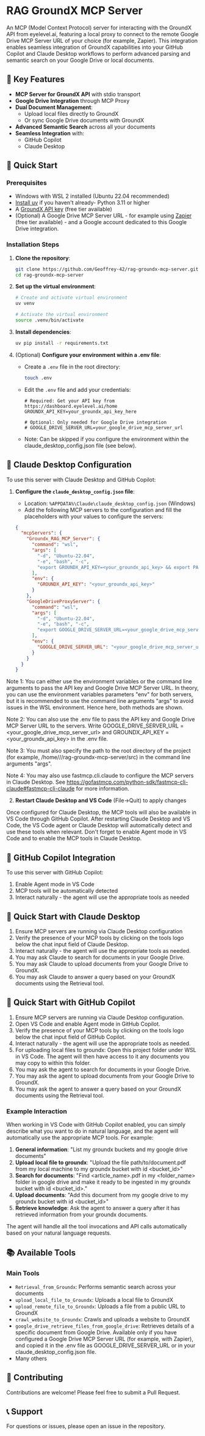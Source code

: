 # RAG GroundX MCP Server

An MCP (Model Context Protocol) server for interacting with the GroundX API from eyelevel.ai, featuring a local proxy to connect to the remote Google Drive MCP Server URL of your choice (for example, Zapier). This integration enables seamless integration of GroundX capabilities into your GitHub Copilot and Claude Desktop workflows to perform advanced parsing and semantic search on your Google Drive or local documents.

## 🌟 Key Features

- **MCP Server for GroundX API** with stdio transport
- **Google Drive Integration** through MCP Proxy
- **Dual Document Management**:
  - Upload local files directly to GroundX
  - Or sync Google Drive documents with GroundX
- **Advanced Semantic Search** across all your documents
- **Seamless Integration** with:
  - GitHub Copilot
  - Claude Desktop

## 🚀 Quick Start

### Prerequisites

- Windows with WSL 2 installed (Ubuntu 22.04 recommended)
- [Install uv](https://docs.astral.sh/uv/getting-started/installation/#__tabbed_1_1) if you haven't already- Python 3.11 or higher
- A [GroundX API key](https://dashboard.eyelevel.ai/home) (free tier available)
- (Optional) A Google Drive MCP Server URL - for example using [Zapier](https://zapier.com/app/home) (free tier available) - and a Google account dedicated to this Google Drive integration.

### Installation Steps

1. **Clone the repository**:
   ```bash
   git clone https://github.com/Geoffrey-42/rag-groundx-mcp-server.git
   cd rag-groundx-mcp-server
   ```

2. **Set up the virtual environment**:
   ```bash
   # Create and activate virtual environment
   uv venv
   
   # Activate the virtual environment
   source .venv/bin/activate
   ```

3. **Install dependencies**:
   ```bash
   uv pip install -r requirements.txt
   ```

4. (Optional) **Configure your environment within a .env file**:
   - Create a `.env` file in the root directory:
     ```bash
     touch .env
     ```
   - Edit the `.env` file and add your credentials:
     ```
     # Required: Get your API key from https://dashboard.eyelevel.ai/home
     GROUNDX_API_KEY=your_groundx_api_key_here
     
     # Optional: Only needed for Google Drive integration
     # GOOGLE_DRIVE_SERVER_URL=your_google_drive_mcp_server_url
     ```
   - Note: Can be skipped if you configure the environment within the claude_desktop_config.json file (see below).

## 🔌 Claude Desktop Configuration

To use this server with Claude Desktop and GitHub Copilot:

1. **Configure the `claude_desktop_config.json` file**:
   - Location: `%APPDATA%\Claude\claude_desktop_config.json` (Windows)
   - Add the following MCP servers to the configuration and fill the placeholders with your values to configure the servers:
   
   ```json
   {
     "mcpServers": {
       "Groundx_RAG_MCP_Server": {
         "command": "wsl",
         "args": [
           "-d", "Ubuntu-22.04",
           "-e", "bash", "-c",
           "export GROUNDX_API_KEY=<your_groundx_api_key> && export PATH=$HOME/.local/bin:$PATH && cd /home/<your-name>/<project-folder>/rag-groundx-mcp-server/src && uv run Groundx_RAG_MCP_Server.py"
         ],
         "env": {
           "GROUNDX_API_KEY": "<your_groundx_api_key>"
         }
       },
       "GoogleDriveProxyServer": {
         "command": "wsl",
         "args": [
           "-d", "Ubuntu-22.04",
           "-e", "bash", "-c",
           "export GOOGLE_DRIVE_SERVER_URL=<your_google_drive_mcp_server_url> && export PATH=$HOME/.local/bin:$PATH && cd /home/<your-name>/<project-folder>/rag-groundx-mcp-server/src && uv run Google_Drive_Proxy_Server.py"
         ],
         "env": {
           "GOOGLE_DRIVE_SERVER_URL": "<your_google_drive_mcp_server_url>"
         }
       }
     }
   }
   ```

Note 1: You can either use the environment variables or the command line arguments to pass the API key and Google Drive MCP Server URL. In theory, you can use the environment variables parameters "env" for both servers, but it is recommended to use the command line arguments "args" to avoid issues in the WSL environment. Hence here, both methods are shown. 

Note 2: You can also use the .env file to pass the API key and Google Drive MCP Server URL to the servers. Write GOOGLE_DRIVE_SERVER_URL = <your_google_drive_mcp_server_url> and GROUNDX_API_KEY = <your_groundx_api_key> in the .env file.

Note 3: You must also specify the path to the root directory of the project (for example, /home/<your-name>/<project-folder>/rag-groundx-mcp-server/src) in the command line arguments "args".

Note 4: You may also use fastmcp.cli.claude to configure the MCP servers in Claude Desktop. See https://gofastmcp.com/python-sdk/fastmcp-cli-claude#fastmcp-cli-claude for more information.


2. **Restart Claude Desktop and VS Code** (File->Quit) to apply changes

Once configured for Claude Desktop, the MCP tools will also be available in VS Code through GitHub Copilot.
After restarting Claude Desktop and VS Code, the VS Code agent or Claude Desktop will automatically detect and use these tools when relevant.
Don't forget to enable Agent mode in VS Code and to enable the MCP tools in Claude Desktop.

## 🤖 GitHub Copilot Integration

To use this server with GitHub Copilot:

1. Enable Agent mode in VS Code
2. MCP tools will be automatically detected
3. Interact naturally - the agent will use the appropriate tools as needed

## 🚀 Quick Start with Claude Desktop

1. Ensure MCP servers are running via Claude Desktop configuration
2. Verify the presence of your MCP tools by clicking on the tools logo below the chat input field of Claude Desktop.
3. Interact naturally - the agent will use the appropriate tools as needed.
4. You may ask Claude to search for documents in your Google Drive.
5. You may ask Claude to upload documents from your Google Drive to GroundX.
6. You may ask Claude to answer a query based on your GroundX documents using the Retrieval tool.

## 🚀 Quick Start with GitHub Copilot

1. Ensure MCP servers are running via Claude Desktop configuration.
2. Open VS Code and enable Agent mode in GitHub Copilot.
3. Verify the presence of your MCP tools by clicking on the tools logo below the chat input field of GitHub Copilot.
4. Interact naturally - the agent will use the appropriate tools as needed.
5. For uploading local files to groundx: Open this project folder under WSL in VS Code. The agent will then have access to it any documents you may copy to within this folder.
6. You may ask the agent to search for documents in your Google Drive.
7. You may ask the agent to upload documents from your Google Drive to GroundX.
8. You may ask the agent to answer a query based on your GroundX documents using the Retrieval tool.

### Example Interaction

When working in VS Code with GitHub Copilot enabled, you can simply describe what you want to do in natural language, and the agent will automatically use the appropriate MCP tools. For example:

1. **General information**: "List my groundx buckets and my google drive documents"
2. **Upload local file to groundx**: "Upload the file path/to/document.pdf from my local machine to my groundx bucket with id <bucket_id>"
3. **Search for documents**: "Find <article_name>.pdf in my <folder_name> folder in google drive and make it ready to be ingested in my groundx bucket with id <bucket_id>."
4. **Upload documents**: "Add this document from my google drive to my groundx bucket with id <bucket_id>"
5. **Retrieve knowledge**: Ask the agent to answer a query after it has retrieved information from your groundx documents.

The agent will handle all the tool invocations and API calls automatically based on your natural language requests.

## 📚 Available Tools

### Main Tools

- `Retrieval_from_Groundx`: Performs semantic search across your documents
- `upload_local_file_to_Groundx`: Uploads a local file to GroundX
- `upload_remote_file_to_Groundx`: Uploads a file from a public URL to GroundX
- `crawl_website_to_Groundx`: Crawls and uploads a website to GroundX
- `google_drive_retrieve_files_from_google_drive`: Retrieves details of a specific document from Google Drive. Available only if you have configured a Google Drive MCP Server URL (for example, with Zapier), and copied it in the .env file as GOOGLE_DRIVE_SERVER_URL or in your claude_desktop_config.json file.
- Many others

## 🤝 Contributing

Contributions are welcome! Please feel free to submit a Pull Request.

## 📞 Support

For questions or issues, please open an issue in the repository.
